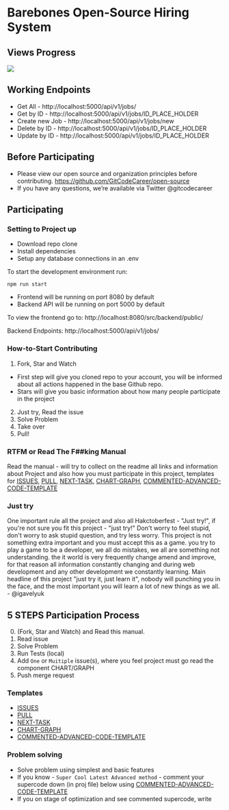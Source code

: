 # Barebones Open-Source Hiring System

## Views Progress

![](/img/progress.png)

## Working Endpoints

- Get All - http://localhost:5000/api/v1/jobs/
- Get by ID - http://localhost:5000/api/v1/jobs/ID_PLACE_HOLDER
- Create new Job - http://localhost:5000/api/v1/jobs/new
- Delete by ID - http://localhost:5000/api/v1/jobs/ID_PLACE_HOLDER
- Update by ID - http://localhost:5000/api/v1/jobs/ID_PLACE_HOLDER

## Before Participating

- Please view our open source and organization principles before contributing. https://github.com/GitCodeCareer/open-source
- If you have any questions, we’re available via Twitter @gitcodecareer

## Participating

### Setting to Project up

- Download repo clone
- Install dependencies
- Setup any database connections in an .env

To start the development environment run:

```
npm run start
```

- Frontend will be running on port 8080 by default
- Backend API will be running on port 5000 by default

To view the frontend go to:
http://localhost:8080/src/backend/public/

Backend Endpoints:
http://localhost:5000/api/v1/jobs/

### How-to-Start Contributing

1. Fork, Star and Watch

- First step will give you cloned repo to your account, you will be informed about all actions happened in the base Github repo.
- Stars will give you basic information about how many people participate in the project

2. Just try, Read the issue
3. Solve Problem
4. Take over
5. Pull!

### RTFM or Read The F##king Manual

Read the manual - will try to collect on the readme all links and information about Project and also how you must participate in this project, templates for [ISSUES](https://github.com/GitCodeCareer/hacktoberfest--hiring-system/blob/master/ISSUES.md), [PULL](https://github.com/GitCodeCareer/hacktoberfest--hiring-system/blob/master/PULL.md), [NEXT-TASK](https://github.com/GitCodeCareer/hacktoberfest--hiring-system/blob/master/NEXT-TASK.md), [CHART-GRAPH](https://github.com/GitCodeCareer/hacktoberfest--hiring-system/blob/master/CHART-GRAPH.md), [COMMENTED-ADVANCED-CODE-TEMPLATE](https://github.com/GitCodeCareer/hacktoberfest--hiring-system/blob/master/COMMENTED-ADVANCED-CODE-TEMPLATE.md)

### Just try

One important rule all the project and also all Hakctoberfest - "Just try!", if you're not sure you fit this project - "just try!" Don't worry to feel stupid, don't worry to ask stupid question, and try less worry. This project is not something extra important and you must accept this as a game. you try to play a game to be a developer, we all do mistakes, we all are something not understanding. the it world is very frequently change amend and improve, for that reason all information constantly changing and during web development and any other development we constantly learning. Main headline of this project "just try it, just learn it", nobody will punching you in the face, and the most important you will learn a lot of new things as we all. - @igavelyuk

## 5 STEPS Participation Process

0. (Fork, Star and Watch) and Read this manual.
1. Read issue
2. Solve Problem
3. Run Tests (local)
4. Add `One` or `Muitiple` issue(s), where you feel project must go read the component CHART/GRAPH
5. Push merge request

### Templates

- [ISSUES](https://github.com/GitCodeCareer/hacktoberfest--hiring-system/blob/master/ISSUES.md)
- [PULL](https://github.com/GitCodeCareer/hacktoberfest--hiring-system/blob/master/PULL.md)
- [NEXT-TASK](https://github.com/GitCodeCareer/hacktoberfest--hiring-system/blob/master/NEXT-TASK.md)
- [CHART-GRAPH](https://github.com/GitCodeCareer/hacktoberfest--hiring-system/blob/master/CHART-GRAPH.md)
- [COMMENTED-ADVANCED-CODE-TEMPLATE](https://github.com/GitCodeCareer/hacktoberfest--hiring-system/blob/master/COMMENTED-ADVANCED-CODE-TEMPLATE.md)

### Problem solving

- Solve problem using simplest and basic features
- If you know - `Super Cool Latest Advanced method` - comment your supercode down (in proj file) below using [COMMENTED-ADVANCED-CODE-TEMPLATE](https://github.com/GitCodeCareer/hacktoberfest--hiring-system/blob/master/COMMENTED-ADVANCED-CODE-TEMPLATE.md)
- If you on stage of optimization and see commented supercode, write
